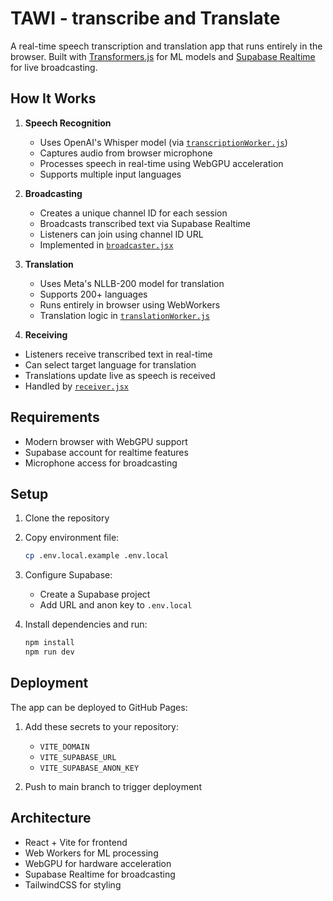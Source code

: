 # TAWI - transcribe and Translate

A real-time speech transcription and translation app that runs entirely in the browser. Built with [Transformers.js](https://huggingface.co/docs/transformers.js) for ML models and [Supabase Realtime](https://supabase.com/realtime) for live broadcasting.

## How It Works

1. **Speech Recognition**

    - Uses OpenAI's Whisper model (via [`transcriptionWorker.js`](src/transcriptionWorker.js))
    - Captures audio from browser microphone
    - Processes speech in real-time using WebGPU acceleration
    - Supports multiple input languages

2. **Broadcasting**

    - Creates a unique channel ID for each session
    - Broadcasts transcribed text via Supabase Realtime
    - Listeners can join using channel ID URL
    - Implemented in [`broadcaster.jsx`](src/routes/broadcaster.jsx)

3. **Translation**

    - Uses Meta's NLLB-200 model for translation
    - Supports 200+ languages
    - Runs entirely in browser using WebWorkers
    - Translation logic in [`translationWorker.js`](src/translationWorker.js)

4. **Receiving**

- Listeners receive transcribed text in real-time
- Can select target language for translation
- Translations update live as speech is received
- Handled by [`receiver.jsx`](src/routes/receiver.jsx)

## Requirements

- Modern browser with WebGPU support
- Supabase account for realtime features
- Microphone access for broadcasting

## Setup

1. Clone the repository

2. Copy environment file:

    ```sh
    cp .env.local.example .env.local
    ```

3. Configure Supabase:

   - Create a Supabase project
   - Add URL and anon key to `.env.local`

4. Install dependencies and run:

    ```sh
    npm install
    npm run dev
    ```

## Deployment

The app can be deployed to GitHub Pages:

1. Add these secrets to your repository:
   - `VITE_DOMAIN`
   - `VITE_SUPABASE_URL`
   - `VITE_SUPABASE_ANON_KEY`

2. Push to main branch to trigger deployment

## Architecture

- React + Vite for frontend
- Web Workers for ML processing
- WebGPU for hardware acceleration
- Supabase Realtime for broadcasting
- TailwindCSS for styling
